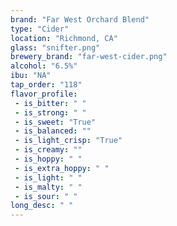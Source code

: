 ```yaml
---
brand: "Far West Orchard Blend"
type: "Cider"
location: "Richmond, CA"
glass: "snifter.png"
brewery_brand: "far-west-cider.png"
alcohol: "6.5%"
ibu: "NA"
tap_order: "118"
flavor_profile:
 - is_bitter: " "
 - is_strong: " "
 - is_sweet: "True"
 - is_balanced: ""
 - is_light_crisp: "True"
 - is_creamy: ""
 - is_hoppy: " "
 - is_extra_hoppy: " "
 - is_light: " "
 - is_malty: " "
 - is_sour: " "
long_desc: " "
---
```

